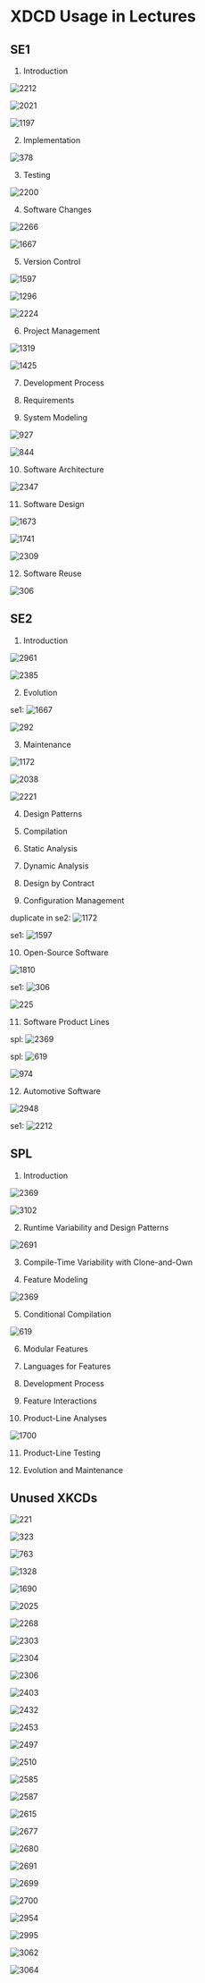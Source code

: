 # XDCD Usage in Lectures

## SE1

1. Introduction

![2212](2212.png)

![2021](2021.png)

![1197](1197.png)

2. Implementation

![378](378.png)

3. Testing

![2200](2200.png)

4. Software Changes

![2266](2266.png)

![1667](1667.png)

5. Version Control

![1597](1597.png)

![1296](1296.png)

![2224](2224.png)

6. Project Management

![1319](1319.png)

![1425](1425.png)

7. Development Process

8. Requirements

9. System Modeling

![927](927.png)

![844](844.png)

10. Software Architecture

![2347](2347.png)

11. Software Design

![1673](1673.png)

![1741](1741.png)

![2309](2309.png)

12. Software Reuse

![306](306.png)

## SE2

1. Introduction

![2961](2961.png)

![2385](2385.png)

2. Evolution

se1: ![1667](1667.png)

![292](292.png)

3. Maintenance

![1172](1172.png)

![2038](2038.png)

![2221](2221.png)

4. Design Patterns

5. Compilation

6. Static Analysis

7. Dynamic Analysis

8. Design by Contract

9. Configuration Management

duplicate in se2: ![1172](1172.png)

se1: ![1597](1597.png)

10. Open-Source Software

![1810](1810.png)

se1: ![306](306.png)

![225](225.png)

11. Software Product Lines

spl: ![2369](2369.png)

spl: ![619](619.png)

![974](974.png)

12. Automotive Software

![2948](2948.png)

se1: ![2212](2212.png)


## SPL

1. Introduction

![2369](2369.png)

![3102](3102.png)

2. Runtime Variability and Design Patterns

![2691](2694.png)

3. Compile-Time Variability with Clone-and-Own

4. Feature Modeling

![2369](2369.png)

5. Conditional Compilation

![619](619.png)

6. Modular Features

7. Languages for Features

8. Development Process

9. Feature Interactions

10. Product-Line Analyses

![1700](1700.png)

11. Product-Line Testing

12. Evolution and Maintenance

## Unused XKCDs

![221](221.png)

![323](323.png)

![763](763.png)

![1328](1328.png)

![1690](1690.png)

![2025](2025.png)

![2268](2268.png)

![2303](2303.png)

![2304](2304.png)

![2306](2306.png)

![2403](2403.png)

![2432](2432.png)

![2453](2453.png)

![2497](2497.png)

![2510](2510.png)

![2585](2585.png)

![2587](2587.png)

![2615](2615.png)

![2677](2677.png)

![2680](2680.png)

![2691](2691.png)

![2699](2699.png)

![2700](2700.png)

![2954](2954.png)

![2995](2995.png)

![3062](3062.png)

![3064](3064.png)
